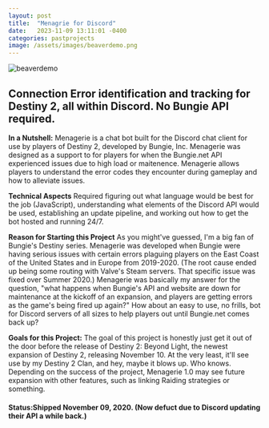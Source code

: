 ```yaml
---
layout: post
title:  "Menagrie for Discord"
date:   2023-11-09 13:11:01 -0400
categories: pastprojects
image: /assets/images/beaverdemo.png
---
```

![beaverdemo]({{page.image}})

## Connection Error identification and tracking for Destiny 2, all within Discord. No Bungie API required.

**In a Nutshell:**
Menagerie is a chat bot built for the Discord chat client for use by players of Destiny 2, developed by Bungie, Inc. Menagerie was designed as a support to for players for when the Bungie.net API experienced issues due to high load or maitenence. Menagerie allows players to understand the error codes they encounter during gameplay and how to alleviate issues. 

**Technical Aspects**
Required figuring out what language would be best for the job (JavaScript), understanding what elements of the Discord API would be used, establishing an update pipeline, and working out how to get the bot hosted and running 24/7.

**Reason for Starting this Project**
As you might've guessed, I'm a big fan of Bungie's Destiny series. Menagerie was developed when Bungie were having serious issues with certain errors plaguing players on the East Coast of the United States and in Europe from 2019-2020. (The root cause ended up being some routing with Valve's Steam servers. That specific issue was fixed over Summer 2020.) Menagerie was basically my answer for the question, "what happens when Bungie's API and website are down for maintenance at the kickoff of an expansion, and players are getting errors as the game's being fired up again?" How about an easy to use, no frills, bot for Discord servers of all sizes to help players out until Bungie.net comes back up?

**Goals for this Project:**
The goal of this project is honestly just get it out of the door before the release of Destiny 2: Beyond Light, the newest expansion of Destiny 2, releasing November 10. At the very least, it'll see use by my Destiny 2 Clan, and hey, maybe it blows up. Who knows. Depending on the success of the project, Menagerie 1.0 may see future expansion with other features, such as linking Raiding strategies or something. 

#### Status:Shipped November 09, 2020. (Now defuct due to Discord updating their API a while back.)